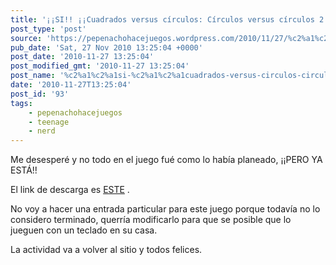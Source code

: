 ```yaml
---
title: '¡¡SI!! ¡¡Cuadrados versus círculos: Círculos versus círculos 2 terminado!!'
post_type: 'post'
source: 'https://pepenachohacejuegos.wordpress.com/2010/11/27/%c2%a1%c2%a1si-%c2%a1%c2%a1cuadrados-versus-circulos-circulos-versus-circulos-2-terminado/'
pub_date: 'Sat, 27 Nov 2010 13:25:04 +0000'
post_date: '2010-11-27 13:25:04'
post_modified_gmt: '2010-11-27 13:25:04'
post_name: '%c2%a1%c2%a1si-%c2%a1%c2%a1cuadrados-versus-circulos-circulos-versus-circulos-2-terminado'
date: '2010-11-27T13:25:04'
post_id: '93'
tags:
    - pepenachohacejuegos
    - teenage
    - nerd
---
```

Me desesperé y no todo en el juego fué como lo había planeado, ¡¡PERO YA ESTÁ!!

El link de descarga es <a title="CvsC2 descarga" href="http://www.mediafire.com/?tbw9iaji9h4xhq8" target="_blank">ESTE</a> .

No voy a hacer una entrada particular para este juego porque todavía no lo considero terminado, querría modificarlo para que se posible que lo jueguen con un teclado en su casa.

La actividad va a volver al sitio y todos felices.
